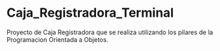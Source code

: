 # Caja_Registradora_Terminal
Proyecto de Caja Registradora que se realiza utilizando los pilares de la Programacion Orientada a Objetos.
